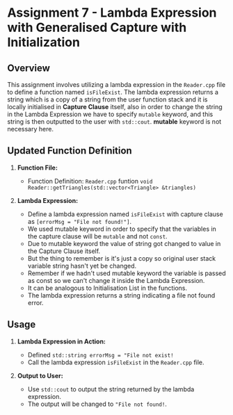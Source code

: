 # Assignment 7 - Lambda Expression with Generalised Capture with Initialization
 
## Overview
 
This assignment involves utilizing a lambda expression in the `Reader.cpp` file to define a function named `isFileExist`. The lambda expression returns a string which is a copy of a string from the user function stack and it is locally initialised in **Capture Clause** itself, also in order to change the string in the Lambda Expression we have to specify `mutable` keyword, and this string is then outputted to the user with `std::cout`. **mutable** keyword is not necessary here.
 
## Updated Function Definition
 
1. **Function File:**
   - Function Definition: `Reader.cpp` funtion `void Reader::getTriangles(std::vector<Triangle> &triangles)`
     
2. **Lambda Expression:**
   - Define a lambda expression named `isFileExist` with capture clause as `[errorMsg = "File not found!"]`.
   - We used mutable keyword in order to specify that the variables in the capture clause will be `mutable` and not `const`.
   - Due to mutable keyword the value of string got changed  to value in the Capture Clause itself.
   - But the thing to remember is it's just a copy so original user stack variable string hasn't yet be changed.
   - Remember if we hadn't used mutable keyword the variable is passed as const so we can't change it inside the Lambda Expression.
   - It can be analogous to Initialisation List in the functions.
   - The lambda expression returns a string indicating a file not found error.
 
## Usage
 
1. **Lambda Expression in Action:**
   - Defined `std::string errorMsg = "File not exist!`
   - Call the lambda expression `isFileExist` in the `Reader.cpp` file.
 
2. **Output to User:**
   - Use `std::cout` to output the string returned by the lambda expression.
   - The output will be changed to `"File not found!`.
